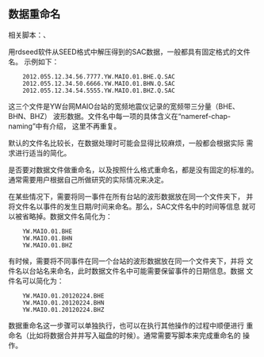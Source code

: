 ## 数据重命名

相关脚本：、

用rdseed软件从SEED格式中解压得到的SAC数据，一般都具有固定格式的文件名。
示例如下：

        2012.055.12.34.56.7777.YW.MAIO.01.BHE.Q.SAC
        2012.055.12.34.50.6666.YW.MAIO.01.BHN.Q.SAC
        2012.055.12.34.54.5555.YW.MAIO.01.BHZ.Q.SAC

这三个文件是YW台网MAIO台站的宽频地震仪记录的宽频带三分量（BHE、BHN、BHZ）
波形数据。文件名中每一项的具体含义在“nameref-chap-naming”中有介绍，
这里不再重复。

默认的文件名比较长，在数据处理时可能会显得比较麻烦，一般都会根据实际
需求进行适当的简化。

是否要对数据文件做重命名，以及按照什么格式重命名，都是没有固定的标准的。
通常需要用户根据自己所做研究的实际情况来决定。

在某些情况下，需要将同一事件在所有台站的波形数据放在同一个文件夹下，
并将文件名以事件的发生日期/时间来命名。那么，SAC文件名中的时间等信息
就可以被省略掉。数据文件名简化为：

        YW.MAIO.01.BHE
        YW.MAIO.01.BHN
        YW.MAIO.01.BHZ

有时候，需要将不同事件在同一个台站的波形数据放在同一个文件夹下，并将
文件名以台站名来命名，此时数据文件名中可能需要保留事件的日期信息。数据
文件名可以简化为：

        YW.MAIO.01.20120224.BHE
        YW.MAIO.01.20120224.BHN
        YW.MAIO.01.20120224.BHZ

数据重命名这一步骤可以单独执行，也可以在执行其他操作的过程中顺便进行
重命名（比如将数据合并并写入磁盘的时候）。通常需要写脚本来完成重命名的
操作。
